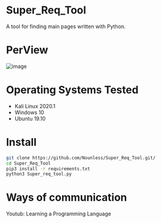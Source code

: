 # Super_Req_Tool
A tool for finding main pages written with Python.
# PerView
![image](https://user-images.githubusercontent.com/97249051/148694899-394fb986-905a-40b7-8084-21fc344f57cb.png)
# Operating Systems Tested
* Kali Linux 2020.1
* Windows 10
* Ubuntu 19.10
# Install
```bash
git clone https://github.com/Nounless/Super_Req_Tool.git/
cd Super_Req_Tool
pip3 install -r requirements.txt
python3 Super_req_tool.py
```
# Ways of communication
Youtub: Learning a Programming Language
